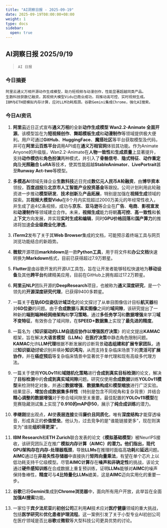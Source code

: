```yaml
---
title: "AI洞察日报 - 2025-09-19"
date: 2025-09-19T08:00:00+08:00
weight: 1
type: docs
sidebar:
  open: true
---
```


## AI洞察日报 2025/9/19

>  `AI 日报` 



### **今日摘要**

```
阿里云通义万相开源动作生成模型，助力短视频与动漫创作，性能显著超越同类产品。
生数科技获数亿融资，其视频大模型Vidu已商业成功，将推动高可控、实时视频生成。
IBM与ETH提模拟内存计算，应对LLM功耗瓶颈。谷歌Gemini集成Chrome，强化AI搜索。
```



### **今日AI资讯**

1.  **阿里云**近日正式宣布**通义万相**的全新**动作生成模型 Wan2.2-Animate 全面开源**。该模型旨在为**短视频创作**、**舞蹈模板生成**和**动漫制作**等领域提供极大便利。用户可通过**GitHub**、**HuggingFace**、**魔搭社区**等平台获取模型及代码，并可在**阿里云百炼平台**调用API或在**通义万相官网**体验其功能。作为Animate Anyone的升级版，Wan2.2-Animate在**人物一致性**和**生成质量**上显著提升，支持**动作模仿**和**角色扮演**两种模式，并引入了**骨骼信号**、**隐式特征**、**动作重定向**及**光照融合 LoRA**等技术，使其性能超越**StableAnimator**、**LivePortrait**甚至**Runway Act-two**等模型。

2.  **多模态AI**领域先锋企业**生数科技**近日完成**数亿元人民币A轮融资**，由**博华资本**领投，**百度战投**及**北京市人工智能产业投资基金**等跟投。公司计划利用此轮融资进一步推动**模型研发**、**技术创新**及**产品拓展**，特别是加强在**视频生成**领域的探索。其**视频大模型Vidu**在8个月内实现超过2000万美元的年经常性收入，并生成了逾4亿条视频，成功与**京东**、**亚马逊**等企业在**广告**、**电商**、**影视宣发**和**动漫制作**等领域建立合作。未来，**视频生成**能力将朝**高可控**、**高一致性**和**长上下文**方向发展，并实现**实时生成和编辑**，同时**GPU价格回落**和**国产算力**的推进将加速**企业级商业化渗透**。

3.  **iTerm2**发布了关于其**Web Browser**集成的文档，可能预示着终端工具与网页浏览功能结合的新趋势。

4.  **微软**开源项目**markitdown**是一款**Python工具**，用于将文件和**办公文档**快速转换为**Markdown**格式，目前已获得超过7.9万颗星。

5.  **Flutter**是由谷歌开发的开源UI工具包，旨在让开发者能够轻松快速地为**移动设备**及其他**跨平台**构建精美应用，目前在GitHub上拥有超过17.2万颗星。

6.  **阿里云NLP**团队开源的**DeepResearch**项目，也被称为**通义深度研究**，是一个领先的**开源深度研究代理**，已获得9400多颗星。

7.  一篇关于**在轨6D位姿估计域泛化**的论文探讨了从单目图像估计目标**航天器**相对**6D位姿**的问题。由于**合成数据**与**真实图像**之间的**域间隙**，该研究提出了一种新的**端到端神经网络架构**和**学习策略**，通过**多任务学习**和**数据增强**来学习**域不变特征**，有效弥合了域间隙，在**SPEED+数据集**上实现了**最先进的精度**。

8.  一篇名为《**知识驱动的LLM自适应协作以增强医疗决策**》的论文提出**KAMAC**框架，旨在解决**大语言模型（LLMs）**在**医疗决策**中静态角色限制问题。**KAMAC**允许**LLM代理**根据不断发展的诊断背景**动态组建和扩展专家团队**，通过**知识驱动讨论**识别并填补**知识鸿沟**，从而支持复杂临床场景下的**灵活可扩展协作**，并在**癌症预后**等复杂临床情景中显著优于单代理和现有高级多代理方法。

9.  一篇关于使用**YOLOv11**和**域随机化策略**进行**合成到真实目标检测**的论文，解决了**目标检测**中的**合成到真实域间隙**问题。研究仅使用**合成数据**训练**YOLOv11模型**来检测特定对象，并通过**数据增强**、**数据集构成**和**模型缩放**进行广泛实验。结果显示，**增加合成数据集多样性**（特别是包含不同视角和复杂背景）并结合**精心调整的数据增强**对于弥合域间隙至关重要。最佳配置的**YOLOv11l模型**在竞赛隐藏测试集上实现了**0.910的mAP@50**，展示了**纯合成训练**的潜力。

10. **李继刚**提出观点，**AI**使**表层连接**变得**廉价且同质化**，唯有**深度结构**才能穿透噪音，形成真正的**价值壁垒**。他认为，过去竞争的是"谁能链接更多”，现在则演变为"谁能**组织得更深**”。

11. **IBM Research**和**ETH Zurich**联合发表的论文《**模拟基础模型**》被NeurIPS接收，该研究团队正在推广**模拟内存计算（AIMC）**的潜力。他们指出，现代GPU架构存在**内存-处理器瓶颈**，导致**LLMs**在推理时面临高**功耗**和**延迟**问题。**AIMC**通过在**非易失性存储器**中直接执行**矩阵向量乘法**，有望在单个芯片上以低功耗支持千亿级模型。尽管**AIMC计算**存在**噪声和非确定性**的挑战，该论文通过**硬件感知训练**在合成数据上重复预训练，证明**LLMs**能够对**AIMC**的噪声保持鲁棒性，**精度**可与**4比特量化LLMs**媲美，这是**AIMC**迈向实用化的重要一步。

12. **谷歌**已将**Gemini**集成到**Chrome浏览器**中，面向所有用户开放，此举旨在全面**加强AI搜索**功能。

13. 一家位于**宾夕法尼亚**的**初创公司**正利用**AI**技术应对**医疗健康**领域的重大挑战，包括**医学研究**和**优化患者护理流程**。这一案例引发了关于小型专业AI初创公司在医疗领域是否比**谷歌**或**微软**等大型科技公司更具优势的讨论。